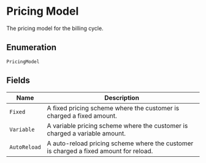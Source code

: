 
# Pricing Model

The pricing model for the billing cycle.

## Enumeration

`PricingModel`

## Fields

| Name | Description |
|  --- | --- |
| `Fixed` | A fixed pricing scheme where the customer is charged a fixed amount. |
| `Variable` | A variable pricing scheme where the customer is charged a variable amount. |
| `AutoReload` | A auto-reload pricing scheme where the customer is charged a fixed amount for reload. |

